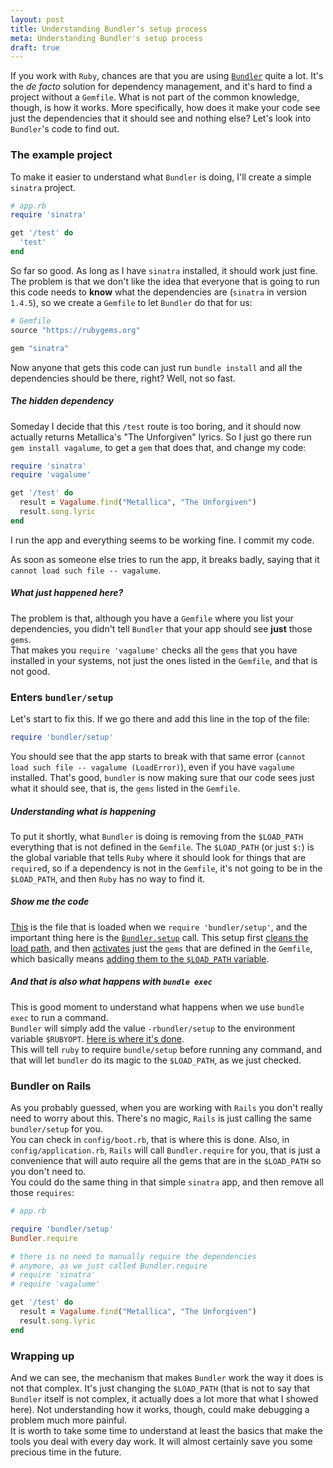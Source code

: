 ```yaml
---
layout: post
title: Understanding Bundler's setup process
meta: Understanding Bundler's setup process
draft: true
---
```


If you work with `Ruby`, chances are that you are using [`Bundler`](http://bundler.io) quite a lot. It's the *de facto* solution for
dependency management, and it's hard to find a project without a `Gemfile`. What is not part of the common knowledge,
though, is how it works. More specifically, how does it make your code see just the dependencies that it should see and nothing else?
Let's look into `Bundler`'s code to find out.

### The example project

To make it easier to understand what `Bundler` is doing, I'll create a simple `sinatra` project.

```ruby
# app.rb
require 'sinatra'

get '/test' do
  'test'
end
```

So far so good. As long as I have `sinatra` installed, it should work just fine.  
The problem is that we don't like the idea that everyone that is going to run this code needs to **know** what the dependencies are (`sinatra` in version `1.4.5`),
so we create a `Gemfile` to let `Bundler` do that for us:

```ruby
# Gemfile
source "https://rubygems.org"

gem "sinatra"
```

Now anyone that gets this code can just run `bundle install` and all the dependencies should be there, right? Well, not so fast.

##### The hidden dependency

Someday I decide that this `/test` route is too boring, and it should now actually returns Metallica's "The Unforgiven" lyrics. So I just go there run `gem install vagalume`,
to get a `gem` that does that, and change my code:

```ruby
require 'sinatra'
require 'vagalume'

get '/test' do
  result = Vagalume.find("Metallica", "The Unforgiven")
  result.song.lyric
end
```

I run the app and everything seems to be working fine. I commit my code.

As soon as someone else tries to run the app, it breaks badly, saying that it `cannot load such file -- vagalume`.

##### What just happened here? 

The problem is that, although you have a `Gemfile` where you list your dependencies, you didn't tell `Bundler` that your app should see **just** those `gems`.  
That makes you `require 'vagalume'` checks all the `gems` that you have installed in your systems, not just the ones listed in the `Gemfile`, and that is not good.

### Enters `bundler/setup`

Let's start to fix this. If we go there and add this line in the top of the file:

```ruby
require 'bundler/setup'
```

You should see that the app starts to break with that same error (`cannot load such file -- vagalume (LoadError)`), even if you have `vagalume` installed. That's good,
`bundler` is now making sure that our code sees just what it should see, that is, the `gems` listed in the `Gemfile`.


##### Understanding what is happening

To put it shortly, what `Bundler` is doing is removing from the `$LOAD_PATH` everything that is not defined in the `Gemfile`. The `$LOAD_PATH` (or just `$:`) is
the global variable that tells `Ruby` where it should look for things that are `require`d, so if a dependency is not in the `Gemfile`, it's not going to be in the `$LOAD_PATH`,
and then `Ruby` has no way to find it.

##### Show me the code

[This](https://github.com/bundler/bundler/blob/master/lib/bundler/setup.rb) is the file that is loaded when we `require 'bundler/setup'`, and the important thing here is the
[`Bundler.setup`](https://github.com/bundler/bundler/blob/master/lib/bundler/setup.rb#L8) call. This setup first [cleans the load path](https://github.com/bundler/bundler/blob/master/lib/bundler/runtime.rb#L11),
and then [activates](https://github.com/bundler/bundler/blob/master/lib/bundler/runtime.rb#L18) just the `gems` that are defined in the `Gemfile`, which basically means 
[adding them to the `$LOAD_PATH` variable](https://github.com/bundler/bundler/blob/master/lib/bundler/runtime.rb#L39).

##### And that is also what happens with `bundle exec`
This is good moment to understand what happens when we use `bundle exec` to run a command.  
`Bundler` will simply add the value `-rbundler/setup` to the environment variable `$RUBYOPT`. [Here is where it's done](https://github.com/bundler/bundler/blob/master/lib/bundler/shared_helpers.rb#L81).  
This will tell `ruby` to require `bundle/setup` before running any command, and that will let `bundler` do its magic to the `$LOAD_PATH`, as we just checked.

### Bundler on Rails

As you probably guessed, when you are working with `Rails` you don't really need to worry about this. There's no magic, `Rails` is just calling the same `bundler/setup` for you.  
You can check in `config/boot.rb`, that is where this is done. Also, in `config/application.rb`, `Rails` will call `Bundler.require` for you, that is just a convenience that will auto require
all the gems that are in the `$LOAD_PATH` so you don't need to.  
You could do the same thing in that simple `sinatra` app, and then remove all those `requires`:

```ruby
# app.rb

require 'bundler/setup'
Bundler.require

# there is no need to manually require the dependencies
# anymore, as we just called Bundler.require
# require 'sinatra'
# require 'vagalume'

get '/test' do
  result = Vagalume.find("Metallica", "The Unforgiven")
  result.song.lyric
end
```

### Wrapping up

And we can see, the mechanism that makes `Bundler` work the way it does is not that complex. It's just changing the `$LOAD_PATH` (that is not to say that `Bundler` itself is not complex, it actually
does a lot more that what I showed here). Not understanding how it works, though, could make debugging a problem much more painful.  
It is worth to take some time to understand at least the basics that make the tools you deal with every day work. It will almost certainly save you some precious time in the future.
